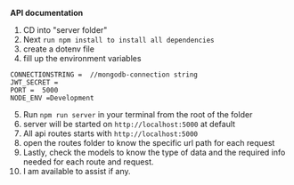 **API documentation**

 1. CD into "server folder"
 2. Next `run npm install to install all dependencies`
 3. create a dotenv file
 4.  fill up the environment variables

    CONNECTIONSTRING =  //mongodb-connection string
    JWT_SECRET =
    PORT =  5000
    NODE_ENV =Development



 5. Run `npm run server` in your terminal from the root of the folder
 6. server will be started on `http://localhost:5000`  at default
 7. All api routes starts with  `http://localhost:5000`
 8. open the routes folder to know the specific url path for each request
 9. Lastly, check the models to know the type of data and the required info needed for each route and request.
 10. I am available to assist if any.
